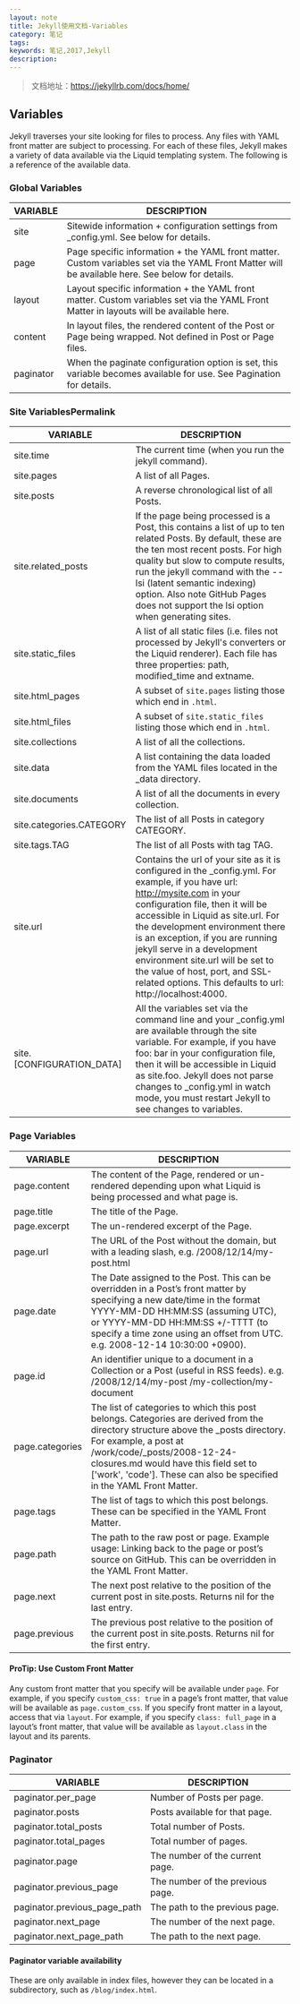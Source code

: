 ```yaml
---
layout: note
title: Jekyll使用文档-Variables
category: 笔记
tags:
keywords: 笔记,2017,Jekyll
description: 
---
```


> 文档地址：<https://jekyllrb.com/docs/home/>

## Variables ##

Jekyll traverses your site looking for files to process. Any files with YAML front matter are subject to processing. For each of these files, Jekyll makes a variety of data available via the Liquid templating system. The following is a reference of the available data.

### Global Variables ###

| VARIABLE  | DESCRIPTION                                                                                                                                      |  
| --------- |------------------------------------------------------------------------------------------------------------------------------------------------ |  
| site      | Sitewide information + configuration settings from  _config.yml. See below for details.                                                          |  
| page      | Page specific information + the YAML front matter. Custom variables set via the YAML Front Matter will be available here. See below for details. |  
| layout    | Layout specific information + the YAML front matter. Custom variables set via the YAML Front Matter in layouts will be available here.           |  
| content   | In layout files, the rendered content of the Post or Page being wrapped. Not defined in Post or Page files.                                      |  
| paginator | When the paginate configuration option is set, this variable becomes available for use. See Pagination for details.                              |  

### Site VariablesPermalink ###

| VARIABLE                  | DESCRIPTION                                                                                                                                                                                                                                                                                                                                                                                                                                      |  
| ------------------------- | ------------------------------------------------------------------------------------------------------------------------------------------------------------------------------------------------------------------------------------------------------------------------------------------------------------------------------------------------------------------------------------------------------------------------------------------------ |
| site.time                 | The current time (when you run the jekyll command).                                                                                                                                                                                                                                                                                                                                                                                              |  
| site.pages                | A list of all Pages.                                                                                                                                                                                                                                                                                                                                                                                                                             |  
| site.posts                | A reverse chronological list of all Posts.                                                                                                                                                                                                                                                                                                                                                                                                       |  
| site.related_posts        | If the page being processed is a Post, this contains a list of up to ten related Posts. By default, these are the ten most recent posts. For high quality but slow to compute results, run the  jekyll command with the --lsi (latent semantic indexing) option. Also note GitHub Pages does not support the lsi option when generating sites.                                                                                                   |  
| site.static_files         | A list of all static files (i.e. files not processed by Jekyll's converters or the Liquid renderer). Each file has three properties: path,  modified_time and extname.                                                                                                                                                                                                                                                                           |  
| site.html_pages           | A subset of `site.pages` listing those which end in `.html`.                                                                                                                                                                                                                                                                                                                                                                                     |  
| site.html_files           | A subset of `site.static_files` listing those which end in `.html`.                                                                                                                                                                                                                                                                                                                                                                              |  
| site.collections          | A list of all the collections.                                                                                                                                                                                                                                                                                                                                                                                                                   |  
| site.data                 | A list containing the data loaded from the YAML files located in the _data directory.                                                                                                                                                                                                                                                                                                                                                            |  
| site.documents            | A list of all the documents in every collection.                                                                                                                                                                                                                                                                                                                                                                                                 |  
| site.categories.CATEGORY  | The list of all Posts in category CATEGORY.                                                                                                                                                                                                                                                                                                                                                                                                      |  
| site.tags.TAG             | The list of all Posts with tag TAG.                                                                                                                                                                                                                                                                                                                                                                                                              |  
| site.url                  | Contains the url of your site as it is configured in the _config.yml. For example, if you have url: http://mysite.com in your configuration file, then it will be accessible in Liquid as  site.url. For the development environment there is an exception, if you are running jekyll serve in a development environment  site.url will be set to the value of host, port, and SSL-related options. This defaults to url: http://localhost:4000. |  
| site.[CONFIGURATION_DATA] | All the variables set via the command line and your _config.yml are available through the site variable. For example, if you have foo: bar in your configuration file, then it will be accessible in Liquid as site.foo. Jekyll does not parse changes to _config.yml in watch mode, you must restart Jekyll to see changes to variables.                                                                                                        |  

### Page Variables ###

| VARIABLE        | DESCRIPTION                                                                                                                                                                                                                                                                                             |
| --------------- | ------------------------------------------------------------------------------------------------------------------------------------------------------------------------------------------------------------------------------------------------------------------------------------------------------- |
| page.content    | The content of the Page, rendered or un-rendered depending upon what Liquid is being processed and what page is.                                                                                                                                                                                        |
| page.title      | The title of the Page.                                                                                                                                                                                                                                                                                  |
| page.excerpt    | The un-rendered excerpt of the Page.                                                                                                                                                                                                                                                                    |
| page.url        | The URL of the Post without the domain, but with a leading slash, e.g. /2008/12/14/my-post.html                                                                                                                                                                                                         |
| page.date       | The Date assigned to the Post. This can be overridden in a Post’s front matter by specifying a new date/time in the format YYYY-MM-DD HH:MM:SS (assuming UTC), or YYYY-MM-DD HH:MM:SS +/-TTTT (to specify a time zone using an offset from UTC. e.g. 2008-12-14 10:30:00 +0900).                       |
| page.id         | An identifier unique to a document in a Collection or a Post (useful in RSS feeds). e.g.  /2008/12/14/my-post /my-collection/my-document                                                                                                                                                                |
| page.categories | The list of categories to which this post belongs. Categories are derived from the directory structure above the _posts directory. For example, a post at /work/code/_posts/2008-12-24-closures.md would have this field set to ['work', 'code']. These can also be specified in the YAML Front Matter. |
| page.tags       | The list of tags to which this post belongs. These can be specified in the YAML Front Matter.                                                                                                                                                                                                           |
| page.path       | The path to the raw post or page. Example usage: Linking back to the page or post’s source on GitHub. This can be overridden in the YAML Front Matter.                                                                                                                                                 |
| page.next       | The next post relative to the position of the current post in site.posts. Returns nil for the last entry.                                                                                                                                                                                               |
| page.previous   | The previous post relative to the position of the current post in site.posts. Returns nil for the first entry.                                                                                                                                                                                          |

#### **ProTip: Use Custom Front Matter** ####

Any custom front matter that you specify will be available under `page`. For example, if you specify `custom_css: true` in a page’s front matter, that value will be available as `page.custom_css`.
If you specify front matter in a layout, access that via `layout`. For example, if you specify `class: full_page` in a layout’s front matter, that value will be available as  `layout.class` in the layout and its parents.

### Paginator ###

| VARIABLE                     | DESCRIPTION                      |  
| ---------------------------- | -------------------------------- |  
| paginator.per_page           | Number of Posts per page.        |  
| paginator.posts              | Posts available for that page.   |  
| paginator.total_posts        | Total number of Posts.           |  
| paginator.total_pages        | Total number of pages.           |  
| paginator.page               | The number of the current page.  |  
| paginator.previous_page      | The number of the previous page. |  
| paginator.previous_page_path | The path to the previous page.   |  
| paginator.next_page          | The number of the next page.     |  
| paginator.next_page_path     | The path to the next page.       |  
 
#### **Paginator variable availability** ####

These are only available in index files, however they can be located in a subdirectory, such as `/blog/index.html`.